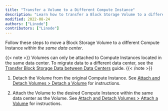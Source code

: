 ```yaml
---
title: "Transfer a Volume to a Different Compute Instance"
description: "Learn how to transfer a Block Storage Volume to a different Compute Instance within the same data center."
modified: 2022-08-24
authors: ["Linode"]
contributors: ["Linode"]
---
```


Follow these steps to move a Block Storage Volume to a different Compute Instance *within the same data center*.

{{< note >}}
Volumes can only be attached to Compute Instances located in the same data center. To migrate data to a different data center, see the [Transfer Block Storage Data between Data Centers](/docs/products/storage/block-storage/guides/transfer-volume-data-between-data-centers/) guide.
{{< /note >}}

1. Detach the Volume from the original Compute Instance. See [Attach and Detach Volumes > Detach a Volume](/docs/products/storage/block-storage/guides/attach-and-detach/#detach-a-volume) for instructions.

1. Attach the Volume to the desired Compute Instance within the same data center as the Volume. See [Attach and Detach Volumes > Attach a Volume](/docs/products/storage/block-storage/guides/attach-and-detach/#attach-a-volume) for instructions.
